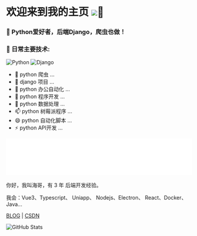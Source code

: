 
# 欢迎来到我的主页  ![](https://visitor-badge.glitch.me/badge?page_id=mtianyan.readme)👋

### 🏢 Python爱好者，后端Django，爬虫也做！
### 🚀 日常主要技术:
  ![Python](https://img.shields.io/badge/python-3.10-orange?style=for-the-badge&logo=python&logoColor=orange)
  ![Django](https://img.shields.io/badge/django-4.0-blue?style=for-the-badge&logo=django&logoColor=blue)
  
<!--   
  
### 💻 工作时技术栈:
  ![Django](https://img.shields.io/badge/django-4.0-blue?style=for-the-badge&logo=django&logoColor=blue)
  ![DjangoRestfulFramework](https://img.shields.io/badge/Django%20REST%20framework-latest-red)
  


 -->



- 🔭 python 爬虫 ...
- 🌱 django 项目 ...
- 👯 python 办公自动化 ...
- 🤔 python 程序开发 ...
- 💬 python 数据处理 ...
- 📫 python 树莓派程序 ...
- 😄 python 自动化脚本 ...
- ⚡ python API开发 ...





<!--
 ![Anurag's GitHub stats](https://github-readme-stats.vercel.app/api?username=hayratjan&show_icons=true&theme=Gradient)
 ![Top Langs](https://github-readme-stats.vercel.app/api/top-langs/?username=anuraghazra&layout=compact)](https://github.com/anuraghazra/github-readme-stats) 
-->

<img src="./hi.svg" width="880" height="100">

你好，我叫海哥，有 3 年 后端开发经验。

我会：Vue3、Typescript、 Uniapp、 Nodejs、Electron、 React、Docker、Java...

[BLOG](https://blog.chengazhen.me/) | [CSDN](https://blog.csdn.net/weixin_43191327?spm=1000.2115.3001.5343)


![GitHub Stats](https://github-readme-stats.vercel.app/api?username=chengazhen&show_icons=true&bg_color=30,7539e9,4bd87f&title_color=fff&text_color=fff&icon_color=fff&hide_border=true&count_private=true&include_all_commits=true&custom_title=%F0%9F%93%8A%20GitHub%20Statistics&card_width=880&line_height=30&border_radius=12&hide_rank=false&ring_color=fff)
